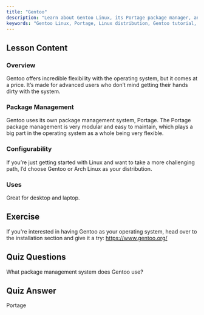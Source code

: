 ```yaml
---
title: "Gentoo"
description: "Learn about Gentoo Linux, its Portage package manager, and high configurability. Discover if this flexible distro is right for your advanced Linux journey."
keywords: "Gentoo Linux, Portage, Linux distribution, Gentoo tutorial, Linux beginner, Linux guide, Gentoo configurability"
---
```


## Lesson Content

### Overview

Gentoo offers incredible flexibility with the operating system, but it comes at a price. It’s made for advanced users who don’t mind getting their hands dirty with the system.

### Package Management

Gentoo uses its own package management system, Portage. The Portage package management is very modular and easy to maintain, which plays a big part in the operating system as a whole being very flexible.

### Configurability

If you’re just getting started with Linux and want to take a more challenging path, I’d choose Gentoo or Arch Linux as your distribution.

### Uses

Great for desktop and laptop.

## Exercise

If you're interested in having Gentoo as your operating system, head over to the installation section and give it a try: <https://www.gentoo.org/>

## Quiz Questions

What package management system does Gentoo use?

## Quiz Answer

Portage
